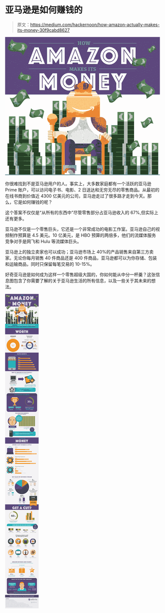 # 亚马逊是如何赚钱的

> 原文：<https://medium.com/hackernoon/how-amazon-actually-makes-its-money-30f9cabd8627>

![](img/49ea7eda5482019ed5d17dae996fa5cb.png)

你很难找到不是亚马逊用户的人。事实上，大多数家庭都有一个活跃的亚马逊 Prime 账户，可以访问电子书、电影、2 日送达和无穷无尽的零售商品。从最初的在线书商到价值近 4300 亿美元的公司，亚马逊走过了很多路才走到今天。那么，它是如何赚钱的呢？

这个答案不仅仅是“从所有的东西中”尽管零售部分占亚马逊收入的 67%,但实际上还有更多。

亚马逊不仅是一个零售巨头，它还是一个非常成功的电影工作室。亚马逊自己的视频制作预算是 4.5 美元。10 亿美元，是 HBO 预算的两倍多，他们的流媒体服务竞争对手是网飞和 Hulu 等流媒体巨头。

亚马逊上的独立卖家也可以成功；亚马逊市场上 40%的产品销售来自第三方卖家。无论你每月销售 40 件商品还是 400 件商品，亚马逊都可以为你存储、包装和运输商品，同时只保留每笔交易的 10-15%。

好奇亚马逊是如何成为这样一个零售超级大国的，你如何能从中分一杯羹？这张信息图包含了你需要了解的关于亚马逊生活的所有信息，以及一些关于其未来的想法。

![](img/c0edc31daa0013be6b1db2098697c615.png)